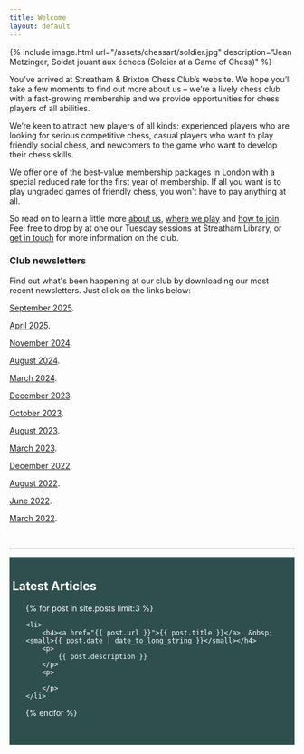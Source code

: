 ```yaml
---
title: Welcome
layout: default
---
```


{% include image.html url="/assets/chessart/soldier.jpg" description="Jean Metzinger, Soldat jouant aux échecs (Soldier at a Game of Chess)" %}

You’ve arrived at Streatham & Brixton Chess Club’s website.
We hope you’ll take a few moments to find out more about us – we’re a lively chess club
with a fast-growing membership and we provide opportunities for chess players of all
abilities.

We’re keen to attract new players of all kinds: experienced players who are looking for serious competitive chess,
casual players who want to play friendly social chess, and newcomers to the game who want
to develop their chess skills.

We offer one of the best-value membership packages in London with a special reduced rate
for the first year of membership. If all you want is to play ungraded games of friendly
chess, you won't have to pay anything at all.

So read on to learn a little more [about us](/about/index.html), [where we play](/about/venues.html) and [how to join](/join.html). Feel free to drop by at one our Tuesday sessions at Streatham Library, or [get in touch](contact.html) for more information on the club.
<!--br>
<b>Please note that this website is currently being updated and some of the information may no longer be correct.</b--> 

### Club newsletters
<p> Find out what's been happening at our club by downloading our most recent newsletters. Just click on the links below:
<p>
<a href="https://drive.google.com/file/d/1d-ymFqlZTX886T3_SLaE_8rOfa9IlJAS/view?usp=sharing">September 2025</a>.
<p>
<a href="https://drive.google.com/file/d/1NNXKova0Trkw5g1clEfSiyqtHPhy1WcS/view?usp=sharing">April 2025</a>.
<p>
<a href="https://drive.google.com/file/d/1Ot9d6rv_q1Ph4z3hCT2cg62wGiPW8n82/view?usp=sharing">November 2024</a>.
<p>
<a href="https://drive.google.com/file/d/1LMY4XRa0UbF4QhsjeC7GKYSukNpA-SaN/view?usp=sharing">August 2024</a>.
<p>
<a href="https://drive.google.com/file/d/15y5IdUlT59NClupWYmQ0AdxLny6eV77n/view?usp=sharing">March 2024</a>.
<p>
    
<p>
<a href="https://drive.google.com/file/d/1IyHDPF9rxGMa1CDXzGCn04NMJPTKUYPG/view?usp=sharing">December 2023</a>.
<p>
<a href="https://drive.google.com/file/d/1Ebci7VpGcfGexhzAACSC0mqVedHU47Bt/view?usp=sharing">October 2023</a>.
<p>
<a href="https://drive.google.com/file/d/1YQS-HvVAWcFIUl_VC5zEE-8brutE-pbT/view?usp=sharing">August 2023</a>.
<p>   
<a href="https://drive.google.com/file/d/1t5psKzuemOBtrQyULrpeWbS-icnJwhvY/view?usp=sharing">March 2023</a>.
<p>
<a href="https://drive.google.com/file/d/1UatDsN2y8wiQhSoQZ5qmJ0MDxiMhkKMk/view?usp=sharing">December 2022</a>.
<p>
<a href="https://drive.google.com/file/d/1TStQOfHDLuJ-uTIPbAs8nIJCJiuDsdXI/view?usp=sharing">August 2022</a>.
<p>
<a href="https://drive.google.com/file/d/1ZR0n5q0LHi9--hnlL-2KCl53EQbIMfUv/view?usp=sharing">June 2022</a>.
<p>
<a href="https://drive.google.com/file/d/1Dk7SYb557t3XwlY6L7nTaMOU7XhZqTBZ/view?usp=sharing">March 2022</a>.
<p>
<br/>
<hr>
    
<style>
    #latestarticles {
        color:  white;
        background-color: darkslategrey;
        padding-top: 10px;
        padding-left: 5px;
    }
   
   
</style>
<div id="latestarticles">

<h2>Latest Articles</h2>

<ul>
{% for post in site.posts limit:3 %}

    <li>
    	<h4><a href="{{ post.url }}">{{ post.title }}</a>  &nbsp; <small>{{ post.date | date_to_long_string }}</small></h4>
    	<p>
    		{{ post.description }}
    	</p>
    	<p>

    	</p>
    </li>

{% endfor %}
</ul>
<br><br>
 </div>
